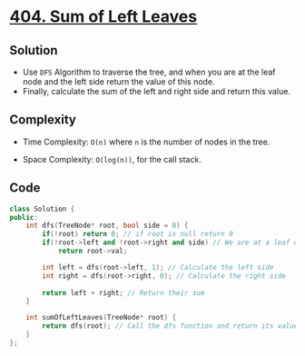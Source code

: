# [404. Sum of Left Leaves](https://leetcode.com/problems/sum-of-left-leaves/)

## Solution
- Use `DFS` Algorithm to traverse the tree, and when you are at the leaf node and the left side return the value of this node.
- Finally, calculate the sum of the left and right side and return this value.
## Complexity
- Time Complexity: `O(n)` where `n` is the number of nodes in the tree.

- Space Complexity: `O(log(n))`, for the call stack.
## Code
```cpp
class Solution {
public:
    int dfs(TreeNode* root, bool side = 0) {
        if(!root) return 0; // if root is null return 0
        if(!root->left and !root->right and side) // We are at a leaf on the left side so return its value
            return root->val;

        int left = dfs(root->left, 1); // Calculate the left side
        int right = dfs(root->right, 0); // Calculate the right side
 
        return left + right; // Return their sum
    }

    int sumOfLeftLeaves(TreeNode* root) {
        return dfs(root); // Call the dfs function and return its value
    }
};
```